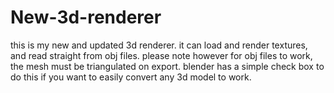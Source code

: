 # New-3d-renderer

this is my new and updated 3d renderer.
it can load and render textures, and read straight from obj files.
please note however for obj files to work, the mesh must be triangulated on export. blender has a simple check box to do this if you want to easily convert any 3d model to work.
